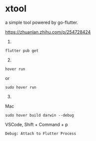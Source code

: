 # xtool
a simple tool powered by go-flutter.

https://zhuanlan.zhihu.com/p/254728424

1.
```
flutter pub get
```

2.
```
hover run
```
or
```
sudo hover run
```

3.
Mac
```
sudo hover build darwin --debug
```

VSCode, Shift + Command + p
```
Debug: Attach to Flutter Process
```